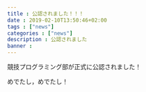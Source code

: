 ```yaml
---
title : 公認されました！！！
date : 2019-02-10T13:50:46+02:00
tags : ["news"]
categories : ["news"]
description : 公認されました
banner :
---
```

競技プログラミング部が正式に公認されました！

めでたし，めでたし！

<!--more-->
